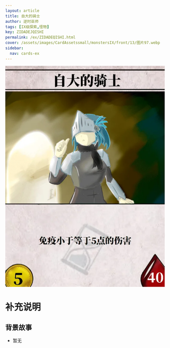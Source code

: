 ```yaml
---
layout: article
title: 自大的骑士
author: 逆时巫师
tags: [IX级探索,怪物]
key: ZIDADEJQISHI
permalink: /ex/ZIDADEQISHI.html
cover: /assets/images/CardAssetssmall/monstersIX/front/13/图片97.webp
sidebar:
  nav: cards-ex
---
```

![](/assets/images/CardAssets/monstersIX/front/13/图片97.webp)

# 补充说明



## 背景故事
* 暂无